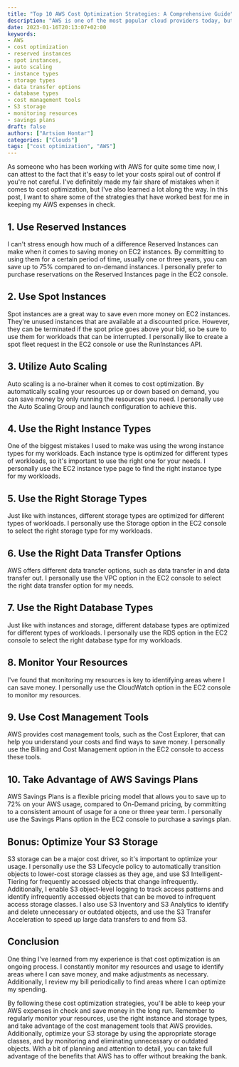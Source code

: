 ```yaml
---
title: "Top 10 AWS Cost Optimization Strategies: A Comprehensive Guide"
description: "AWS is one of the most popular cloud providers today, but its cost can quickly get out of hand if you're not careful."
date: 2023-01-16T20:13:07+02:00
keywords:
- AWS
- cost optimization
- reserved instances
- spot instances,
- auto scaling
- instance types
- storage types
- data transfer options
- database types
- cost management tools
- S3 storage
- monitoring resources
- savings plans
draft: false
authors: ["Artsiom Hontar"]
categories: ["Clouds"]
tags: ["cost optimization", "AWS"]
---
```


As someone who has been working with AWS for quite some time now, I can attest to the fact that it's easy to let your costs spiral out of control if you're not careful. I've definitely made my fair share of mistakes when it comes to cost optimization, but I've also learned a lot along the way. In this post, I want to share some of the strategies that have worked best for me in keeping my AWS expenses in check.

## 1. Use Reserved Instances
I can't stress enough how much of a difference Reserved Instances can make when it comes to saving money on EC2 instances. By committing to using them for a certain period of time, usually one or three years, you can save up to 75% compared to on-demand instances. I personally prefer to purchase reservations on the Reserved Instances page in the EC2 console.

## 2. Use Spot Instances
Spot instances are a great way to save even more money on EC2 instances. They're unused instances that are available at a discounted price. However, they can be terminated if the spot price goes above your bid, so be sure to use them for workloads that can be interrupted. I personally like to create a spot fleet request in the EC2 console or use the RunInstances API.

## 3. Utilize Auto Scaling
Auto scaling is a no-brainer when it comes to cost optimization. By automatically scaling your resources up or down based on demand, you can save money by only running the resources you need. I personally use the Auto Scaling Group and launch configuration to achieve this.

## 4. Use the Right Instance Types
One of the biggest mistakes I used to make was using the wrong instance types for my workloads. Each instance type is optimized for different types of workloads, so it's important to use the right one for your needs. I personally use the EC2 instance type page to find the right instance type for my workloads.

## 5. Use the Right Storage Types
Just like with instances, different storage types are optimized for different types of workloads. I personally use the Storage option in the EC2 console to select the right storage type for my workloads.

## 6. Use the Right Data Transfer Options
AWS offers different data transfer options, such as data transfer in and data transfer out. I personally use the VPC option in the EC2 console to select the right data transfer option for my needs.

## 7. Use the Right Database Types
Just like with instances and storage, different database types are optimized for different types of workloads. I personally use the RDS option in the EC2 console to select the right database type for my workloads.

## 8. Monitor Your Resources
I've found that monitoring my resources is key to identifying areas where I can save money. I personally use the CloudWatch option in the EC2 console to monitor my resources.

## 9. Use Cost Management Tools
AWS provides cost management tools, such as the Cost Explorer, that can help you understand your costs and find ways to save money. I personally use the Billing and Cost Management option in the EC2 console to access these tools.

## 10. Take Advantage of AWS Savings Plans
AWS Savings Plans is a flexible pricing model that allows you to save up to 72% on your AWS usage, compared to On-Demand pricing, by committing to a consistent amount of usage for a one or three year term. I personally use the Savings Plans option in the EC2 console to purchase a savings plan.

## Bonus: Optimize Your S3 Storage
S3 storage can be a major cost driver, so it's important to optimize your usage. I personally use the S3 Lifecycle policy to automatically transition objects to lower-cost storage classes as they age, and use S3 Intelligent-Tiering for frequently accessed objects that change infrequently. Additionally, I enable S3 object-level logging to track access patterns and identify infrequently accessed objects that can be moved to infrequent access storage classes. I also use S3 Inventory and S3 Analytics to identify and delete unnecessary or outdated objects, and use the S3 Transfer Acceleration to speed up large data transfers to and from S3.

## Conclusion
One thing I've learned from my experience is that cost optimization is an ongoing process. I constantly monitor my resources and usage to identify areas where I can save money, and make adjustments as necessary. Additionally, I review my bill periodically to find areas where I can optimize my spending.

By following these cost optimization strategies, you'll be able to keep your AWS expenses in check and save money in the long run. Remember to regularly monitor your resources, use the right instance and storage types, and take advantage of the cost management tools that AWS provides. Additionally, optimize your S3 storage by using the appropriate storage classes, and by monitoring and eliminating unnecessary or outdated objects. With a bit of planning and attention to detail, you can take full advantage of the benefits that AWS has to offer without breaking the bank.